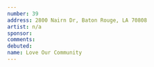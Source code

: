 ```yaml
---
number: 39
address: 2800 Nairn Dr, Baton Rouge, LA 70808
artist: n/a
sponsor:
comments: 
debuted:
name: Love Our Community
---
```

